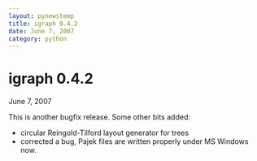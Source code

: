 ```yaml
---
layout: pynewstemp
title: igraph 0.4.2
date: June 7, 2007
category: python
---
```


igraph 0.4.2
=========

June 7, 2007

This is another bugfix release. Some other bits added:

- circular Reingold-Tilford layout generator for trees
- corrected a bug, Pajek files are written properly under MS Windows now.

